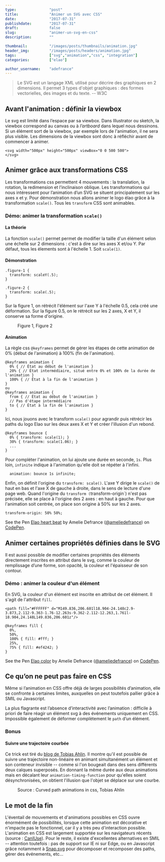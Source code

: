 ```yaml
---
type:               "post"
title:              "Animer un SVG avec CSS"
date:               "2017-07-31"
publishdate:        "2017-07-31"
draft:              false
slug:               "animer-un-svg-en-css"
description:        ""

thumbnail:          "/images/posts/thumbnails/animation.jpg"
header_img:         "/images/posts/headers/animation.jpg"
tags:               ["svg","animation","css", "integration"]
categories:         ["elao"]

author_username:    "adefrance"
---
```


> Le SVG est un langage XML utilisé pour décrire des graphiques en 2 dimensions. Il     permet 3 types d'objet graphiques : des formes vectorielles, des images et du texte.  -- W3C


## Avant l'animation : définir la viewbox

Le svg est limité dans l’espace par sa viewbox. Dans Illustrator ou sketch, la viewbox correspond au canvas ou à _l’artboard_ dans lequel nous dessinons. Si un élément sort de la viewbox, par exemple lors de l'animation, il ne sera plus visible. Les dimensions de la viewbox sont donc à réfléchir avant de commencer à animer.

```
<svg width="500px" height="500px" viewBox="0 0 500 500">
</svg>
```

## Animer grâce aux transformations CSS

Les transformations css permettent 4 mouvements : la translation, la rotation, la redimension et l’inclinaison oblique. Les transformations qui nous intéressent pour l’animation d’un SVG se situent principalement sur les axes x et y. Pour démonstration nous allons animer le logo élao grâce à la transformation `scale()`. Tous les `transform` CSS sont animables.

### Démo: animer la transformation `scale()`
#### La théorie
La fonction `scale()` permet permet de modifier la taille d'un élément selon une échelle sur 2 dimensions : c'est à dire sur les axes X et/ou Y. Par défaut, tous les élements sont à l'échelle 1. Soit `scale(1)`.

#### Démonstration
```
.figure-1 {
  transform: scaleY(.5);
}

.figure-2 {
  transform: scale(.5);
}
```

Sur la figure 1, on rétrécit l'élément sur l'axe Y à l'échelle 0.5, cela créé une déformation. Sur la figure 0.5, on le rétrécit sur les 2 axes, X et Y, il conserve sa forme d'origine.

<figure class="text-center">
    <img src="/images/posts/2017/svg/scale.svg" alt="">
    <figcaption>Figure 1, Figure 2</figcaption>
</figure>

#### Animation
La règle css `@keyframes` permet de gérer les étapes de cette animation de 0% (début de l'animation) à 100% (fin de l'animation).

```
@keyframes animation {
  0% { // État au début de l'animation }
  20% { // État intermédiaire, situé entre 0% et 100% de la durée de l'animation }
  100% { // État à la fin de l'animation }
}
ou
@keyframes animation {
  from { // État au début de l'animation }
  // Pas d'étape intermédiaire
  to { // État à la fin de l'animation }
}
```

Ici, nous jouons avec le transform `scale()` pour agrandir puis rétrécir les paths du logo Elao sur les deux axes X et Y et créer l'illusion d'un rebond.
```
@keyframes bounce {
  0% { transform: scale(1); }
  30% { transform: scale(1.06); }
  ...
}
```

Pour compléter l'animation, on lui ajoute une durée en seconde, `1s`. Plus loin, `infinite` indique à l'animation qu'elle doit se répéter à l'infini.

```
  animation: bounce 1s infinite;
```

Enfin, on définit l'origine du `transform: scale()`. L'axe Y dirige le `scale()` de haut en bas et l'axe X de gauche à droite, dans le sens de lecture d'une page web. Quand l'origine du `transform (`transform-origin`) n'est pas précisée, elle se place à l'origine des 2 axes : en haut à gauche. Pour que l'animation soit centrée, on place son origine à 50% sur les 2 axes.

```
transform-origin: 50% 50%;
```
<p data-height="345" data-theme-id="0" data-slug-hash="PKNZvq" data-default-tab="css,result" data-user="ameliedefrance" data-embed-version="2" data-pen-title="Elao heart beat" class="codepen">See the Pen <a href="https://codepen.io/ameliedefrance/pen/PKNZvq/">Elao heart beat</a> by Amelie Defrance (<a href="https://codepen.io/ameliedefrance">@ameliedefrance</a>) on <a href="https://codepen.io">CodePen</a>.</p>
<script async src="https://production-assets.codepen.io/assets/embed/ei.js"></script>

## Animer certaines propriétés définies dans le SVG

Il est aussi possible de modifier certaines propriétés des éléments directement inscrites en attribut dans le svg, comme la couleur de remplissage d’une forme, son opacité, la couleur et l'épaisseur de son contour.

### Démo : animer la couleur d'un élément
En SVG, la couleur d'un élément est inscrite en attribut de cet élément. Il s'agit de l'attribut `fill`.

```
<path fill="#FFFFFF" d="M149.836,206.601l18.904-24.148c2.9-3.873,2.112-9.363-1.76-12.263s-9.362-2.112-12.263,1.761l-18.904,24.148L149.836,206.601z"/>
```

```
@keyframes fill {
  0%,
  50%,
  100% { fill: #fff; }
  25%,
  75% { fill: #ef4242; }
}
```

<p data-height="345" data-theme-id="0" data-slug-hash="NvNWxB" data-default-tab="css,result" data-user="ameliedefrance" data-embed-version="2" data-pen-title="Elao color" class="codepen">See the Pen <a href="https://codepen.io/ameliedefrance/pen/NvNWxB/">Elao color</a> by Amelie Defrance (<a href="https://codepen.io/ameliedefrance">@ameliedefrance</a>) on <a href="https://codepen.io">CodePen</a>.</p>
<script async src="https://production-assets.codepen.io/assets/embed/ei.js"></script>

## Ce qu’on ne peut pas faire en CSS

Même si l’animation en CSS offre déjà de larges possibilités d’animation, elle se confronte à certaines limites, auxquelles on peut toutefois pallier grâce à SMIL ou Javascript.

La plus flagrante est l’absence d’interactivité avec l’animation : difficile à priori de faire réagir un élément svg à des événements uniquement en CSS. Impossible également de déformer complètement le `path` d’un élément.

### Bonus
#### Suivre une trajectoire courbée

Ce trick est tiré du [blog de Tobias Ahlin](http://tobiasahlin.com/blog/curved-path-animations-in-css/). Il montre qu'il est possible de suivre une trajectoire non-linéaire en animant simultanément un élément et son conteneur invisible -- comme si l'on bougeait dans des sens différents deux calques superposés. En donnant la même durée aux deux animations mais en décalant leur `animation-timing-function` pour qu'elles soient désynchronisées, on obtient l'illusion que l'objet se déplace sur une courbe.

<figure class="text-center">
    <img src="/images/posts/2017/svg/curve.gif" alt="">
    <figcaption>Source : Curved path animations in css, Tobias Ahlin</figcaption>
</figure>


## Le mot de la fin

L'éventail de mouvements et d'animations possibles en CSS ouvre énormément de possibilités, lorsque cette animation est décorative et n'impacte pas le fonctionnel, car il y a très peu d'interaction possible. L'animation en CSS est largement supportée sur les navigateurs récents (source : [CanIUse](https://caniuse.com/#search=svg)). Pour le reste, il existe d'excellentes alternatives en SMIL -- attention toutefois : pas de support sur IE ni sur Edge, ou en Javascript grâce notamment à [Snap.svg](http://snapsvg.io/) pour décomposer et recomposer des paths, gérer des événements, etc...



